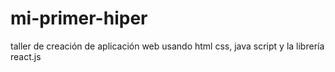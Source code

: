 # mi-primer-hiper
taller de creación de aplicación web usando html css, java script y la librería react.js
